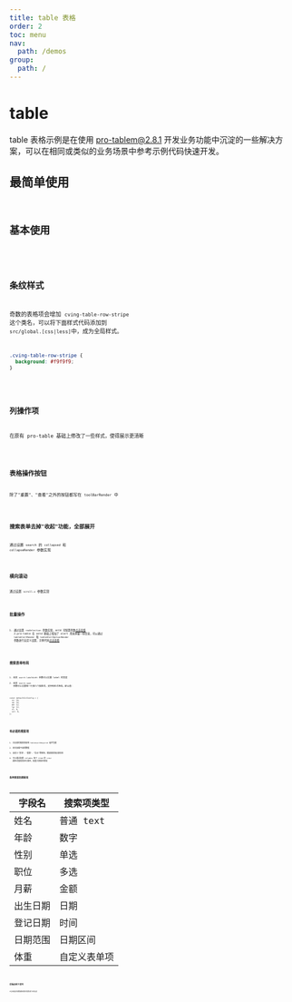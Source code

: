 ```yaml
---
title: table 表格
order: 2
toc: menu
nav:
  path: /demos
group:
  path: /
---
```


# table

table 表格示例是在使用 [pro-tablem@2.8.1](https://procomponents.ant.design/components/table) 开发业务功能中沉淀的一些解决方案，可以在相同或类似的业务场景中参考示例代码快速开发。

## 最简单使用

<code
  src="../table/simple.tsx"
  title="最简单的查询表格"
  background="#f5f5f5"
  thumbnail="https://user-images.githubusercontent.com/19237129/98517311-ad2a1b00-22a8-11eb-9efc-8527d525f265.png"
  tags='["table表格"]'
  description="这是一个'查询表格'最简单的结构"
  previewUrl="https://sftc.github.io/cving/demos/table#%E6%9C%80%E7%AE%80%E5%8D%95%E4%BD%BF%E7%94%A8"
/>

## 基本使用

<code
  src="../table/basic.tsx"
  title="查询表格"
  description="这是一个功能较为完备的'查询表格'"
  tags='["table表格"]'
  background="#f5f5f5"
  thumbnail="https://user-images.githubusercontent.com/19237129/98813472-29665f00-245f-11eb-930b-bf23ea652f18.png"
/>

## 条纹样式

奇数的表格项会增加 `cving-table-row-stripe` 这个类名，可以将下面样式代码添加到 `src/global.[css|less]`中，成为全局样式。

```css
.cving-table-row-stripe {
  background: #f9f9f9;
}
```

<code
  src="../table/stripe.tsx"
  background="#f5f5f5"
  title="条纹样式"
  description="带有条纹样式的查询表格"
  tags='["table表格"]'
  thumbnail="https://user-images.githubusercontent.com/19237129/98814772-1fddf680-2461-11eb-98bc-cd125282c3f5.png"
/>

## 列操作项

在原有 pro-table 基础上修改了一些样式，使得展示更清晰

<code
  src="../table/columnOpera.tsx"
  background="#f5f5f5"
  title="列操作项"
  description="在原有 pro-table 基础上修改了一些样式，使得展示更清晰"
  tags='["table表格"]'
  thumbnail="https://user-images.githubusercontent.com/19237129/98814719-0a68cc80-2461-11eb-8e8c-e2f038f07a0f.png"
/>

## 表格操作按钮

除了"重置"、"查看"之外的按钮都写在 `toolBarRender` 中

<code
  src="../table/tableOpera.tsx"
  background="#f5f5f5"
  title="表格操作按钮"
  description="表格操作按钮"
  tags='["table表格"]'
  thumbnail="https://user-images.githubusercontent.com/19237129/98814714-08067280-2461-11eb-930b-1d7d1bc331e2.png"
/>

## 搜索表单去掉"收起"功能，全部展开

通过设置 `search` 的 `collapsed` 和 `collapseRender` 参数实现

<code
  src="../table/searchCollapse.tsx"
  background="#f5f5f5"
  title="去掉'收起'功能"
  description="搜索表单去掉'收起'功能，全部展开"
  tags='["table表格"]'
  thumbnail="https://user-images.githubusercontent.com/19237129/98814749-16548e80-2461-11eb-9344-671675ae0673.png"
/>

## 横向滚动

通过设置 `scroll.x` 参数实现

<code
  src="../table/tableScroll.tsx"
  background="#f5f5f5"
  title="横向滚动"
  description="横向滚动"
  tags='["table表格"]'
  thumbnail="https://user-images.githubusercontent.com/19237129/98814780-22405080-2461-11eb-90ac-ec1eeb9713e2.png"
/>

## 批量操作

1. 通过设置 `rowSelection` 参数实现，antd 可配置参数[点击查看](https://ant-design.gitee.io/components/table-cn/#rowSelection)
   2.pro-table 在 antd 基础上增加了 alert 用来承载一些信息，可以通过 `tableAlertRender` 和 `tableAlertOptionRender` 参数进行自定义设置，示例代码[点击查看](https://procomponents.ant.design/components/table#%E6%89%B9%E9%87%8F%E6%93%8D%E4%BD%9C)

<code
  src="../table/rowSelection.tsx"
  background="#f5f5f5"
  title="批量操作"
  description="带有批量操作的查询表格"
  tags='["table表格"]'
  thumbnail="https://user-images.githubusercontent.com/19237129/98814741-12c10780-2461-11eb-9e12-6dee77714e5b.png"
/>

## 搜索表单布局

1. 改变 `search.labelWidth` 参数可以设置 label 的宽度
2. 改变 `search.span` 参数可以设置每一行放几个搜索项，支持响应式布局，默认值：

```tsx | pure
const defaultColConfig = {
  xs: 24,
  sm: 24,
  md: 12,
  lg: 12,
  xl: 8,
  xxl: 6,
};
```

<code
  src="../table/searchFormLayout.tsx"
  background="#f5f5f5"
  title="搜索表单布局"
  description="搜索表单布局"
  tags='["table表格"]'
  thumbnail="https://user-images.githubusercontent.com/19237129/98814756-181e5200-2461-11eb-8c61-56a7c7d52a69.png"
/>

## 有必填的搜索项

1. 对必填的搜索项使用 `TableSearchRequired` 组件包裹
2. 初次加载不请求数据
3. 自定义"查询"、"重置"、"导出"等按钮，增加搜索项必填校验
4. 可以通过配置 columns 每个 item 的 `order` 属性对搜索项进行排序，权重大的排序靠前

<code
  src="../table/searchQueryRequired.tsx"
  background="#f5f5f5"
  title="有必填的搜索项"
  description="有必填的搜索项的查询表单"
  tags='["table表格"]'
  thumbnail="https://user-images.githubusercontent.com/19237129/98814768-1e143300-2461-11eb-9164-fc6aecf3cb3b.png"
/>

## 各种类型的搜索项

| 字段名   | 搜索项类型   |
| -------- | ------------ |
| 姓名     | 普通 text    |
| 年龄     | 数字         |
| 性别     | 单选         |
| 职位     | 多选         |
| 月薪     | 金额         |
| 出生日期 | 日期         |
| 登记日期 | 时间         |
| 日期范围 | 日期区间     |
| 体重     | 自定义表单项 |

<code
  src="../table/valueType.tsx"
  background="#f5f5f5"
  title="各种类型的搜索项"
  description="带有各种类型的搜索项的查询表单"
  tags='["table表格"]'
  thumbnail="https://user-images.githubusercontent.com/19237129/98814789-266c6e00-2461-11eb-86a0-5f70bf64e1a3.png"
/>

## 后端动态下发列

从后端读取列表数据和表格列配置进行动态渲染

<code
  src="../table/dynamicColumns.tsx"
  background="#f5f5f5"
  title="后端动态下发列"
  description="后端动态下发列的查询表单"
  tags='["table表格"]'
  thumbnail="https://user-images.githubusercontent.com/19237129/98814727-0dfc5380-2461-11eb-85b3-2a212c71e442.png"
/>
